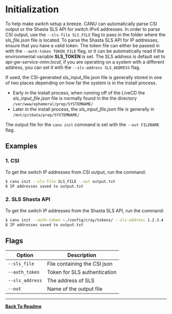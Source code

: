 # Initialization

To help make switch setup a breeze. CANU can automatically parse CSI output or the Shasta SLS API for switch IPv4 addresses. In order to parse CSI output, use the `--sls-file SLS_FILE` flag to pass in the folder where the _sls_file.json_ file is located. To parse the Shasta SLS API for IP addresses, ensure that you have a valid token. The token file can either be passed in with the `--auth-token TOKEN_FILE` flag, or it can be automatically read if the environmental variable **SLS_TOKEN** is set. The SLS address is default set to _api-gw-service-nmn.local_, if you are operating on a system with a different address, you can set it with the `--sls-address SLS_ADDRESS` flag.

If used, the CSI-generated sls_input_file.json file is generally stored in one of two places depending on how far the system is in the install process.


- Early in the install process, when running off of the LiveCD the _sls_input_file.json_ file is normally found in the the directory `/var/www/ephemeral/prep/SYSTEMNAME/`
- Later in the install process, the _sls_input_file.json_ file is generally in `/mnt/pitdata/prep/SYSTEMNAME/`

The output file for the `canu init` command is set with the `--out FILENAME` flag.

## Examples

### 1. CSI

To get the switch IP addresses from CSI output, run the command:

```bash
$ canu init --sls-file SLS_FILE --out output.txt
8 IP addresses saved to output.txt
```

### 2. SLS Shasta API

To get the switch IP addresses from the Shasta SLS API, run the command:

```bash
$ canu init --auth-token ~./config/cray/tokens/ --sls-address 1.2.3.4 --out output.txt
8 IP addresses saved to output.txt
```

## Flags

| Option          | Description                            |
| --------------- | -------------------------------------- |
| `--sls_file`    | File containing the CSI json           |
| `--auth_token`  | Token for SLS authentication           |
| `--sls_address` | The address of SLS                     |
| `--out`         | Name of the output file                |

---

**[Back To Readme](/readme.md)**<br>
